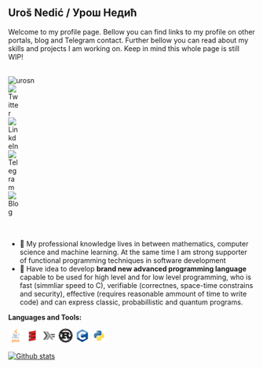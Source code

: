 
<!--
**urosn/urosn** is a ✨ _special_ ✨ repository because its `README.md` (this file) appears on your GitHub profile.
-->


## Uroš Nedić / Урош Недић

Welcome to my profile page. Bellow you can find links to my profile on other portals, blog and Telegram contact. Further bellow you can read about my skills and projects I am working on. Keep in mind this whole page is still WIP!

<br/>

<div class="row">
  <div class="column"><img src="https://komarev.com/ghpvc/?username=urosn&label=Views&color=blue&style=plastic" alt="urosn"/> </div>
  <div class="column"><a href="https://twitter.com/urosn"><img align="left" alt="Twitter" width="22px" src="https://cdn.jsdelivr.net/npm/simple-icons@v3/icons/twitter.svg"</a></div>
  <div class="column"><a href="https://linkedin.com/in/urosn"><img align="left" alt="LinkdeIn" width="22px" src="https://cdn.jsdelivr.net/npm/simple-icons@v3/icons/linkedin.svg" /></a></div>
  <div class="column">  <a href="https://t.me/urosn"><img align="left" alt="Telegram" width="22px" src="https://cdn.jsdelivr.net/npm/simple-icons@v3/icons/telegram.svg"  /></a></div>
  <div class="column"><a href="https://urosn.github.io"><img align="left" alt="Blog" width="22px" src="https://cdn.jsdelivr.net/npm/simple-icons@v3/icons/github.svg" /></a></div>
</div>


<br/>
<br/>


- 🔭 My professional knowledge lives in between mathematics, computer science and machine learning. At the same time I am strong
supporter of functional programming techniques in software development
- 🌱 Have idea to develop **brand new advanced programming language** capable to be used for high level and for low level programming, who is fast (simmliar speed to C), verifiable (correctnes, space-time constrains and security), effective (requires reasonable ammount of time to write code) and can express classic, probabillistic and quantum programs.

**Languages and Tools:**  

<code><img height="30" src="https://raw.githubusercontent.com/github/explore/80688e429a7d4ef2fca1e82350fe8e3517d3494d/topics/java/java.png"></code>
<code><img height="30" src="https://raw.githubusercontent.com/github/explore/80688e429a7d4ef2fca1e82350fe8e3517d3494d/topics/scala/scala.png"></code>
<code><img height="30" src="https://raw.githubusercontent.com/github/explore/80688e429a7d4ef2fca1e82350fe8e3517d3494d/topics/haskell/haskell.png"></code>
<code><img height="30" src="https://raw.githubusercontent.com/github/explore/80688e429a7d4ef2fca1e82350fe8e3517d3494d/topics/rust/rust.png"></code>
<code><img height="30" src="https://raw.githubusercontent.com/github/explore/80688e429a7d4ef2fca1e82350fe8e3517d3494d/topics/c/c.png"></code>
<code><img height="30" src="https://raw.githubusercontent.com/github/explore/80688e429a7d4ef2fca1e82350fe8e3517d3494d/topics/python/python.png"></code>    

<a href="https://github.com/urosn">
 <img align="center" src="https://github-readme-stats.vercel.app/api?username=urosn&show_icons=true&theme=light&line_height=27" alt="Github stats"/>
</a>
